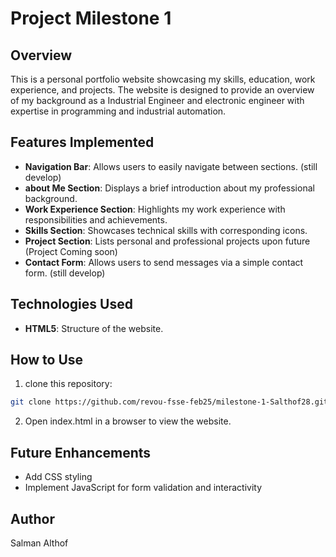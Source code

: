 # Project Milestone 1

## Overview
This is a personal portfolio website showcasing my skills, education, work experience, and projects. The website is designed to provide an overview of my background as a Industrial Engineer and electronic engineer with expertise in programming and industrial automation.

## Features Implemented
- **Navigation Bar**: Allows users to easily navigate between sections. (still develop)
- **about Me Section**: Displays a brief introduction about my professional background.
- **Work Experience Section**: Highlights my work experience with responsibilities and achievements.
- **Skills Section**: Showcases technical skills with corresponding icons.
- **Project Section**: Lists personal and professional projects upon future (Project Coming soon)
- **Contact Form**: Allows users to send messages via a simple contact form. (still develop)

## Technologies Used
- **HTML5**: Structure of the website.

## How to Use
1. clone this repository:
```sh
git clone https://github.com/revou-fsse-feb25/milestone-1-Salthof28.git
```
2. Open index.html in a browser to view the website.

## Future Enhancements
- Add CSS styling
- Implement JavaScript for form validation and interactivity

## Author
Salman Althof